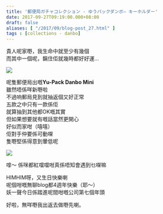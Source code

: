 ```yaml
---
title: '郵便局ガチャコレクション - ゆうパックダンボ― キーホルダー'
date: 2017-09-27T09:19:00.000+08:00
draft: false
aliases: [ "/2017/09/blog-post_27.html" ]
tags : [collections - danbo]
---
```


貴人呢家嘢，我生命中就至少有幾個  
而其中一個呢，黐住佢就幾時都好好運...  

![](/images/danbopostbox.jpg)

呢隻郵便局出嘅**Yu-Pack Danbo Mini**  
雖然唔係咩新嘢啦  
不過响郵局見到就抽返個又好正常  
五款之中只有一款係佢  
就算抽到其他都OK嘅其實  
但如果想要就有嘅話當然更開心  
好似而家咁（嘻嘻）  
佢對手仲要係可動㗎  
隻嘢堅係得意到暈低呢  

![](/images/danbopostbox1.jpg)

嗱～ 係咪都紅噹噹咁真係唔知會遇到乜㗎嘛  
  
HIMHIM呀，又生日快樂喇  
呢個咁嘅無聊blog都4週年快樂（耶～）  
妖一聲今日係踏進呢間咁嘅公司第七個年頭  
  
  
好啦，無咩嘢我出返去做嘢先喇。
